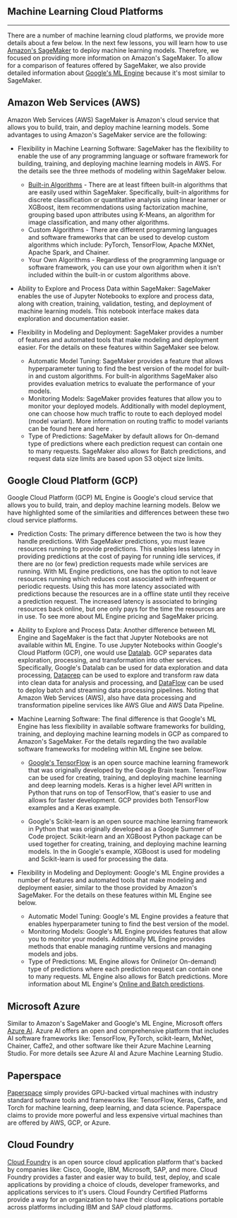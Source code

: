 Machine Learning Cloud Platforms
---
---

There are a number of machine learning cloud platforms, we provide more details about a few below. In the next few lessons, you will learn how to use [Amazon's SageMaker](https://aws.amazon.com/sagemaker/) to deploy machine learning models. Therefore, we focused on providing more information on Amazon's SageMaker. To allow for a comparison of features offered by SageMaker, we also provide detailed information about [Google's ML Engine](https://cloud.google.com/ml-engine/) because it's most similar to SageMaker.

Amazon Web Services (AWS)
---

Amazon Web Services (AWS) SageMaker is Amazon's cloud service that allows you to build, train, and deploy machine learning models. Some advantages to using Amazon's SageMaker service are the following:

* Flexibility in Machine Learning Software: SageMaker has the flexibility to enable the use of any programming language or software framework for building, training, and deploying machine learning models in AWS. For the details see the three methods of modeling within SageMaker below.

    * [Built-in Algorithms](https://docs.aws.amazon.com/sagemaker/latest/dg/algos.html) - There are at least fifteen built-in algorithms that are easily used within SageMaker. Specifically, built-in algorithms for discrete classification or quantitative analysis using linear learner or XGBoost, item recommendations using factorization machine, grouping based upon attributes using K-Means, an algorithm for image classification, and many other algorithms.
    * Custom Algorithms - There are different programming languages and software frameworks that can be used to develop custom algorithms which include: PyTorch, TensorFlow, Apache MXNet, Apache Spark, and Chainer.
    * Your Own Algorithms - Regardless of the programming language or software framework, you can use your own algorithm when it isn't included within the built-in or custom algorithms above.

* Ability to Explore and Process Data within SageMaker: SageMaker enables the use of Jupyter Notebooks to explore and process data, along with creation, training, validation, testing, and deployment of machine learning models. This notebook interface makes data exploration and documentation easier.

* Flexibility in Modeling and Deployment: SageMaker provides a number of features and automated tools that make modeling and deployment easier. For the details on these features within SageMaker see below.
    * Automatic Model Tuning: SageMaker provides a feature that allows hyperparameter tuning to find the best version of the model for built-in and custom algorithms. For built-in algorithms SageMaker also provides evaluation metrics to evaluate the performance of your models.
    * Monitoring Models: SageMaker provides features that allow you to monitor your deployed models. Additionally with model deployment, one can choose how much traffic to route to each deployed model (model variant). More information on routing traffic to model variants can be found here and here .
    * Type of Predictions: SageMaker by default allows for On-demand type of predictions where each prediction request can contain one to many requests. SageMaker also allows for Batch predictions, and request data size limits are based upon S3 object size limits.

Google Cloud Platform (GCP)
---

Google Cloud Platform (GCP) ML Engine is Google's cloud service that allows you to build, train, and deploy machine learning models. Below we have highlighted some of the similarities and differences between these two cloud service platforms.

* Prediction Costs: The primary difference between the two is how they handle predictions. With SageMaker predictions, you must leave resources running to provide predictions. This enables less latency in providing predictions at the cost of paying for running idle services, if there are no (or few) prediction requests made while services are running. With ML Engine predictions, one has the option to not leave resources running which reduces cost associated with infrequent or periodic requests. Using this has more latency associated with predictions because the resources are in a offline state until they receive a prediction request. The increased latency is associated to bringing resources back online, but one only pays for the time the resources are in use. To see more about ML Engine pricing and SageMaker pricing.

* Ability to Explore and Process Data: Another difference between ML Engine and SageMaker is the fact that Jupyter Notebooks are not available within ML Engine. To use Jupyter Notebooks within Google's Cloud Platform (GCP), one would use [Datalab](https://cloud.google.com/datalab/docs/). GCP separates data exploration, processing, and transformation into other services. Specifically, Google's Datalab can be used for data exploration and data processing, [Dataprep](https://cloud.google.com/dataprep/docs/) can be used to explore and transform raw data into clean data for analysis and processing, and [DataFlow](https://cloud.google.com/dataflow/docs/) can be used to deploy batch and streaming data processing pipelines. Noting that Amazon Web Services (AWS), also have data processing and transformation pipeline services like AWS Glue and AWS Data Pipeline.

* Machine Learning Software: The final difference is that Google's ML Engine has less flexibility in available software frameworks for building, training, and deploying machine learning models in GCP as compared to Amazon's SageMaker. For the details regarding the two available software frameworks for modeling within ML Engine see below.

    * [Google's TensorFlow](https://cloud.google.com/ml-engine/docs/tensorflow/) is an open source machine learning framework that was originally developed by the Google Brain team. TensorFlow can be used for creating, training, and deploying machine learning and deep learning models. Keras is a higher level API written in Python that runs on top of TensorFlow, that's easier to use and allows for faster development. GCP provides both TensorFlow examples and a Keras example.

    * Google's Scikit-learn is an open source machine learning framework in Python that was originally developed as a Google Summer of Code project. Scikit-learn and an XGBoost Python package can be used together for creating, training, and deploying machine learning models. In the in Google's example, XGBoost is used for modeling and Scikit-learn is used for processing the data.

* Flexibility in Modeling and Deployment: Google's ML Engine provides a number of features and automated tools that make modeling and deployment easier, similar to the those provided by Amazon's SageMaker. For the details on these features within ML Engine see below.
    * Automatic Model Tuning: Google's ML Engine provides a feature that enables hyperparameter tuning to find the best version of the model.
    * Monitoring Models: Google's ML Engine provides features that allow you to monitor your models. Additionally ML Engine provides methods that enable managing runtime versions and managing models and jobs.
    * Type of Predictions: ML Engine allows for Online(or On-demand) type of predictions where each prediction request can contain one to many requests. ML Engine also allows for Batch predictions. More information about ML Engine's [Online and Batch predictions](https://cloud.google.com/ai-platform/prediction/docs/online-vs-batch-prediction).

Microsoft Azure
---
Similar to Amazon's SageMaker and Google's ML Engine, Microsoft offers [Azure AI](https://azure.microsoft.com/en-us/overview/ai-platform/#platform). Azure AI offers an open and comprehensive platform that includes AI software frameworks like: TensorFlow, PyTorch, scikit-learn, MxNet, Chainer, Caffe2, and other software like their Azure Machine Learning Studio. For more details see Azure AI and Azure Machine Learning Studio.

Paperspace
---
[Paperspace](https://www.paperspace.com/ml) simply provides GPU-backed virtual machines with industry standard software tools and frameworks like: TensorFlow, Keras, Caffe, and Torch for machine learning, deep learning, and data science. Paperspace claims to provide more powerful and less expensive virtual machines than are offered by AWS, GCP, or Azure.

Cloud Foundry
---
[Cloud Foundry](https://www.cloudfoundry.org/) is an open source cloud application platform that's backed by companies like: Cisco, Google, IBM, Microsoft, SAP, and more. Cloud Foundry provides a faster and easier way to build, test, deploy, and scale applications by providing a choice of clouds, developer frameworks, and applications services to it's users. Cloud Foundry Certified Platforms provide a way for an organization to have their cloud applications portable across platforms including IBM and SAP cloud platforms.
